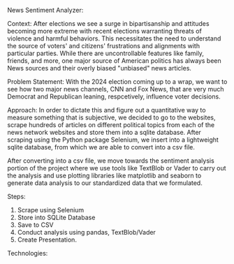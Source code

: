 News Sentiment Analyzer:

Context:
After elections we see a surge in bipartisanship and attitudes becoming more extreme with recent elections
warranting threats of violence and harmful behaviors. This necessitates the need to understand the source of
voters' and citizens' frustrations and alignments with particular parties. While there are uncontrollable features
like family, friends, and more, one major source of American politics has always been News sources and their
overly biased "unbiased" news articles. 

Problem Statement:
With the 2024 election coming up to a wrap, we want to see how two major news channels, CNN and Fox News, that 
are very much Democrat and Republican leaning, respcetively, influence voter decisions. 

Approach:
In order to dictate this and figure out a quantitative way to measure something that is subjective, we decided 
to go to the websites, scrape hundreds of articles on different political topics from each of the news network 
websites and store them into a sqlite database. After scraping using the Python package Selenium, we insert 
into a lightweight sqlite database, from which we are able to convert into a csv file. 

After converting into a csv file, we move towards the sentiment analysis portion of the project where we use
tools like TextBlob or Vader to carry out the analysis and use plotting libraries like matplotlib and seaborn 
to generate data analysis to our standardized data that we formulated. 

Steps:
1. Scrape using Selenium
2. Store into SQLite Database
3. Save to CSV
4. Conduct analysis using pandas, TextBlob/Vader
5. Create Presentation.

Technologies:


